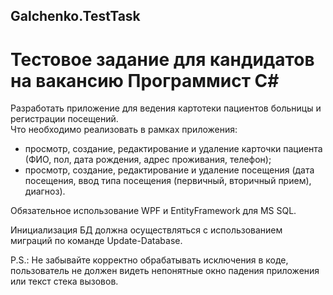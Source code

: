 ## Galchenko.TestTask

# Тестовое задание для кандидатов на вакансию Программист C#

<p>
Разработать приложение для ведения картотеки пациентов больницы и регистрации
посещений.
<br/>
Что необходимо реализовать в рамках приложения:
 </p>
 
* просмотр, создание, редактирование и удаление карточки пациента (ФИО, пол, дата рождения, адрес проживания, телефон);
* просмотр, создание, редактирование и удаление посещения (дата посещения, ввод типа посещения (первичный, вторичный прием), диагноз).

Обязательное использование WPF и EntityFramework для MS SQL.

Инициализация БД должна осуществляться с использованием миграций по команде Update-Database.

P.S.: Не забывайте корректно обрабатывать исключения в коде, пользователь не должен видеть непонятные окно падения приложения или текст стека вызовов.

